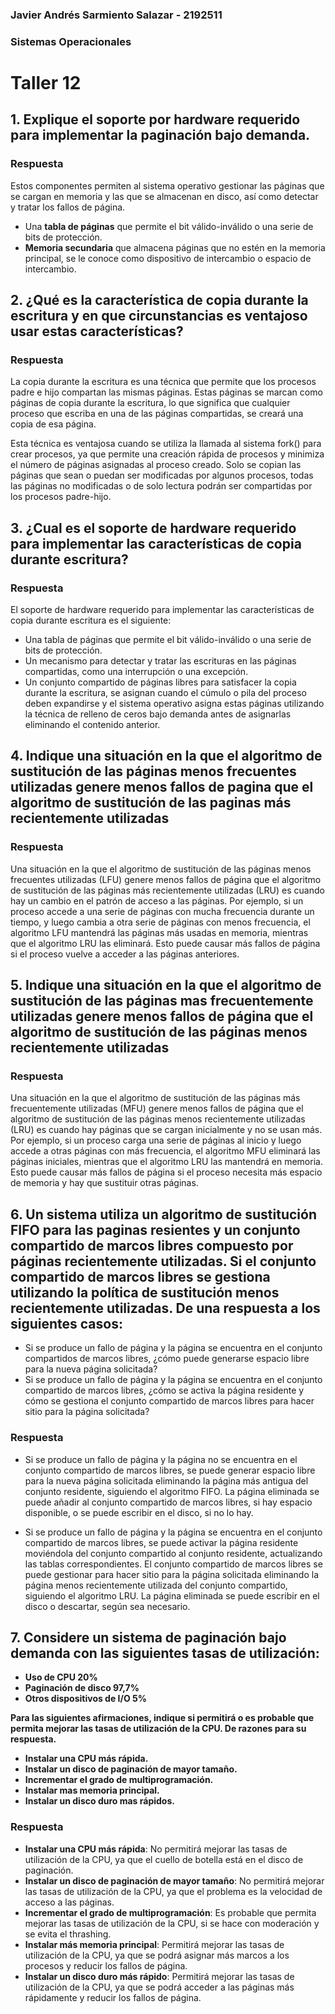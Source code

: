 ### Javier Andrés Sarmiento Salazar - 2192511
### Sistemas Operacionales 

# **Taller 12**

## **1. Explique el soporte por hardware requerido para implementar la paginación bajo demanda.**

### **Respuesta**

Estos componentes permiten al sistema operativo gestionar las páginas que se cargan en memoria y las que se almacenan en disco, así como detectar y tratar los fallos de página.

- Una **tabla de páginas** que permite el bit válido-inválido o una serie de bits de protección.
- **Memoria secundaria** que almacena páginas que no estén en la memoria principal, se le conoce como dispositivo de intercambio o espacio de intercambio.

## **2. ¿Qué es la característica de copia durante la escritura y en que circunstancias es ventajoso usar estas características?**

### **Respuesta**

La copia durante la escritura es una técnica que permite que los procesos padre e hijo compartan las mismas páginas. Estas páginas se marcan como páginas de copia durante la escritura, lo que significa que cualquier proceso que escriba en una de las páginas compartidas, se creará una copia de esa página.

Esta técnica es ventajosa cuando se utiliza la llamada al sistema fork() para crear procesos, ya que permite una creación rápida de procesos y minimiza el número de páginas asignadas al proceso creado. Solo se copian las páginas que sean o puedan ser modificadas por algunos procesos, todas las páginas no modificadas o de solo lectura podrán ser compartidas por los procesos padre-hijo.


## **3. ¿Cual es el soporte de hardware requerido para implementar las características de copia durante escritura?**

### **Respuesta**

El soporte de hardware requerido para implementar las características de copia durante escritura es el siguiente:

- Una tabla de páginas que permite el bit válido-inválido o una serie de bits de protección.
- Un mecanismo para detectar y tratar las escrituras en las páginas compartidas, como una interrupción o una excepción.
- Un conjunto compartido de páginas libres para satisfacer la copia durante la escritura, se asignan cuando el cúmulo o pila del proceso deben expandirse y el sistema operativo asigna estas páginas utilizando la técnica de relleno de ceros bajo demanda antes de asignarlas eliminando el contenido anterior.

## **4. Indique una situación en la que el algoritmo de sustitución de las páginas menos frecuentes utilizadas genere menos fallos de pagina que el algoritmo de sustitución de las paginas más recientemente utilizadas**

### **Respuesta**

Una situación en la que el algoritmo de sustitución de las páginas menos frecuentes utilizadas (LFU) genere menos fallos de página que el algoritmo de sustitución de las páginas más recientemente utilizadas (LRU) es cuando hay un cambio en el patrón de acceso a las páginas. Por ejemplo, si un proceso accede a una serie de páginas con mucha frecuencia durante un tiempo, y luego cambia a otra serie de páginas con menos frecuencia, el algoritmo LFU mantendrá las páginas más usadas en memoria, mientras que el algoritmo LRU las eliminará. Esto puede causar más fallos de página si el proceso vuelve a acceder a las páginas anteriores.

## **5. Indique una situación en la que el algoritmo de sustitución de las páginas mas frecuentemente utilizadas genere menos fallos de página que el algoritmo de sustitución de las páginas menos recientemente utilizadas**

### **Respuesta**

Una situación en la que el algoritmo de sustitución de las páginas más frecuentemente utilizadas (MFU) genere menos fallos de página que el algoritmo de sustitución de las páginas menos recientemente utilizadas (LRU) es cuando hay páginas que se cargan inicialmente y no se usan más. Por ejemplo, si un proceso carga una serie de páginas al inicio y luego accede a otras páginas con más frecuencia, el algoritmo MFU eliminará las páginas iniciales, mientras que el algoritmo LRU las mantendrá en memoria. Esto puede causar más fallos de página si el proceso necesita más espacio de memoria y hay que sustituir otras páginas.

## **6. Un sistema utiliza un algoritmo de sustitución FIFO para las paginas resientes y un conjunto compartido de marcos libres compuesto por páginas recientemente utilizadas. Si el conjunto compartido de marcos libres se gestiona utilizando la política de sustitución menos recientemente utilizadas. De una respuesta a los siguientes casos:**

- Si se produce un fallo de página y la página se encuentra en el conjunto compartidos de 
marcos libres, ¿cómo puede generarse espacio libre para la nueva página solicitada?
- Si se produce un fallo de página y la página se encuentra en el conjunto compartido de 
marcos libres, ¿cómo se activa la página residente y cómo se gestiona el conjunto 
compartido de marcos libres para hacer sitio para la página solicitada?

### **Respuesta**

- Si se produce un fallo de página y la página no se encuentra en el conjunto compartido de marcos libres, se puede generar espacio libre para la nueva página solicitada eliminando la página más antigua del conjunto residente, siguiendo el algoritmo FIFO. La página eliminada se puede añadir al conjunto compartido de marcos libres, si hay espacio disponible, o se puede escribir en el disco, si no lo hay.

- Si se produce un fallo de página y la página se encuentra en el conjunto compartido de marcos libres, se puede activar la página residente moviéndola del conjunto compartido al conjunto residente, actualizando las tablas correspondientes. El conjunto compartido de marcos libres se puede gestionar para hacer sitio para la página solicitada eliminando la página menos recientemente utilizada del conjunto compartido, siguiendo el algoritmo LRU. La página eliminada se puede escribir en el disco o descartar, según sea necesario.

## **7. Considere un sistema de paginación bajo demanda con las siguientes tasas de utilización:**

- **Uso de CPU 20%**
- **Paginación de disco 97,7%**
- **Otros dispositivos de I/O 5%**

**Para las siguientes afirmaciones, indique si permitirá o es probable que permita mejorar las tasas de utilización de la CPU. De razones para su respuesta.**

- **Instalar una CPU más rápida.**
- **Instalar un disco de paginación de mayor tamaño.**
- **Incrementar el grado de multiprogramación.**
- **Instalar mas memoria principal.**
- **Instalar un disco duro mas rápidos.**

### **Respuesta**

- **Instalar una CPU más rápida**: No permitirá mejorar las tasas de utilización de la CPU, ya que el cuello de botella está en el disco de paginación.
- **Instalar un disco de paginación de mayor tamaño**: No permitirá mejorar las tasas de utilización de la CPU, ya que el problema es la velocidad de acceso a las páginas.
- **Incrementar el grado de multiprogramación**: Es probable que permita mejorar las tasas de utilización de la CPU, si se hace con moderación y se evita el thrashing.
- **Instalar más memoria principal**: Permitirá mejorar las tasas de utilización de la CPU, ya que se podrá asignar más marcos a los procesos y reducir los fallos de página.
- **Instalar un disco duro más rápido**: Permitirá mejorar las tasas de utilización de la CPU, ya que se podrá acceder a las páginas más rápidamente y reducir los fallos de página.